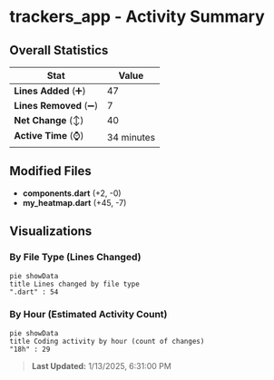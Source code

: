 # trackers_app - Activity Summary 

## Overall Statistics

| Stat                   | Value                                                             |
| ---------------------- | ----------------------------------------------------------------- |
| **Lines Added** (➕)   | 47                                          |
| **Lines Removed** (➖) | 7                                        |
| **Net Change** (↕)    | 40                |
| **Active Time** (⌚)   | 34 minutes |


## Modified Files
- **components.dart** (+2, -0)
- **my_heatmap.dart** (+45, -7)

## Visualizations

### By File Type (Lines Changed)

```mermaid
pie showData
title Lines changed by file type
".dart" : 54
```

### By Hour (Estimated Activity Count)

```mermaid
pie showData
title Coding activity by hour (count of changes)
"18h" : 29
```


> **Last Updated:** 1/13/2025, 6:31:00 PM